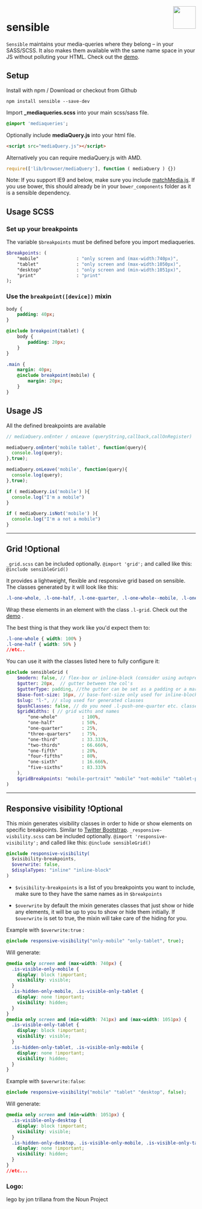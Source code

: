 <img id="logo" align="right" height="60" src="http://imgh.us/noun_3400_cc.svg">

# sensible

`Sensible` maintains your media-queries where they belong – in your SASS/SCSS. It also makes them available with the same name space in your JS without polluting your HTML. Check out the [demo](http://codepen.io/meodai/pen/kzwAy?editors=011).


## Setup

Install with npm / Download or checkout from Github

```shell
npm install sensible --save-dev
```

Import **_mediaqueries.scss** into your main scss/sass file.

```sass
@import 'mediaqueries';
```

Optionally include **mediaQuery.js** into your html file.

```html
<script src="mediaQuery.js"></script>
```

Alternatively you can require mediaQuery.js with AMD.

```javascript
require(['lib/browser/mediaQuery'], function ( mediaQuery ) {})
```

Note: If you support IE9 and below, make sure you include [matchMedia.js](https://github.com/paulirish/matchMedia.js). If you use bower, this should already be in your ```bower_components``` folder as it is a sensible dependency.


## Usage SCSS

### Set up your breakpoints
The variable `$breakpoints` must be defined before you import mediaqueries.

```sass
$breakpoints: (
    "mobile"              : "only screen and (max-width:740px)",
    "tablet"              : "only screen and (max-width:1050px)",
    "desktop"             : "only screen and (min-width:1051px)",
    "print"               : "print"
);
```

### Use the `breakpoint([device])` mixin

```sass
body {
    padding: 40px;
}

@include breakpoint(tablet) {
    body {
        padding: 20px;
    }
}

.main {
    margin: 40px;
    @include breakpoint(mobile) {
        margin: 20px;
    }
}
```


## Usage JS
All the defined breakpoints are available

```javascript
// mediaQuery.onEnter / onLeave (queryString,callback,callOnRegister)

mediaQuery.onEnter('mobile tablet', function(query){
  console.log(query);
},true);

mediaQuery.onLeave('mobile', function(query){
  console.log(query);
},true);

if ( mediaQuery.is('mobile') ){
  console.log("I'm a mobile")
}

if ( mediaQuery.isNot('mobile') ){
  console.log("I'm a not a mobile")
}
```

- - -

## Grid !Optional
`_grid.scss` can be included optionally. `@import 'grid';` and called like this: `@include sensibleGrid()`

It provides a lightweight, flexible and responsive grid based on sensible. The classes generated by it will look like this:

```css
.l-one-whole, .l-one-half, .l-one-quarter, .l-one-whole--mobile, .l-one-half--mobile, .l-one-quarter--mobile
```

Wrap these elements in an element with the class `.l-grid`. Check out the [demo](http://codepen.io/meodai/pen/kzwAy?editors=011) .

The best thing is that they work like you'd expect them to:

```css
.l-one-whole { width: 100% }
.l-one-half { width: 50% }
//etc..
```

You can use it with the classes listed here to fully configure it:

```sass
@include sensibleGrid (
    $modern: false, // flex-box or inline-block (consider using autoprefixer if you use flex-box)
    $gutter: 20px,	// gutter between the col's
    $gutterType: padding, //the gutter can be set as a padding or a margin (margin will use calc() doe)
    $base-font-size: 16px, // base-font-size only used for inline-block layout
    $slug: "l-", // slug used for generated classes
    $pushClasses: false, // do you need .l-push-one-quarter etc. classes ?
    $gridWidths: ( // grid withs and names
        "one-whole"         : 100%,
        "one-half"          : 50%,
        "one-quarter"       : 25%,
        "three-quarters"    : 75%,
        "one-third"         : 33.333%,
        "two-thirds"        : 66.666%,
        "one-fifth"         : 20%,
        "four-fifths"       : 80%,
        "one-sixth"         : 16.666%,
        "five-sixths"       : 83.333%
    ),
    $gridBreakpoints: "mobile-portrait" "mobile" "not-mobile" "tablet-portrait" "tablet" "not-tablet"  "print" // only include the breakpoints you use here to avoid a bloated css
)
```

- - -

## Responsive visibility !Optional
This mixin generates visibility classes in order to hide or show elements on specific breakpoints.
Similar to [Twitter Bootstrap](http://getbootstrap.com/2.3.2/scaffolding.html#responsive).
`_responsive-visbility.scss` can be included optionally. `@import 'responsive-visibility';` and called like this: `@include sensibleGrid()`

```sass
@include responsive-visibility(
  $visibility-breakpoints,
  $overwrite: false,
  $displaTypes: "inline" "inline-block"
)
```

- `$visibility-breakpoints` is a list of you breakpoints you want to include, make sure to they have the same names as in `$breakpoints`

- `$overwrite` by default the mixin generates classes that just show or hide any elements, it will be up to you to show or hide them initially. If `$overwrite` is set to true, the mixin will take care of the hiding for you.

Example with `$overwrite:true` :

```sass
@include responsive-visibility("only-mobile" "only-tablet", true);
```

Will generate:

```css
@media only screen and (max-width: 740px) {
  .is-visible-only-mobile {
    display: block !important;
    visibility: visible;
  }
  .is-hidden-only-mobile, .is-visible-only-tablet {
    display: none !important;
    visibility: hidden;
  }
}
@media only screen and (min-width: 741px) and (max-width: 1051px) {
  .is-visible-only-tablet {
    display: block !important;
    visibility: visible;
  }
  .is-hidden-only-tablet, .is-visible-only-mobile {
    display: none !important;
    visibility: hidden;
  }
}
```

Example with `$overwrite:false`:

```scss
@include responsive-visibility("mobile" "tablet" "desktop", false);
```

Will generate:

```css
@media only screen and (min-width: 1051px) {
  .is-visible-only-desktop {
    display: block !important;
    visibility: visible;
  }
  .is-hidden-only-desktop, .is-visible-only-mobile, .is-visible-only-tablet {
    display: none !important;
    visibility: hidden;
  }
}
//etc...
```
### Logo:
lego by jon trillana from the Noun Project

